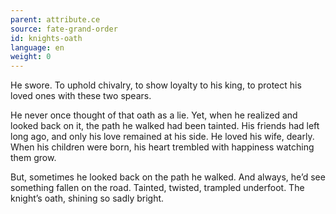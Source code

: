 ```yaml
---
parent: attribute.ce
source: fate-grand-order
id: knights-oath
language: en
weight: 0
---
```


He swore.
To uphold chivalry, to show loyalty to his king, to protect his loved ones with these two spears.

He never once thought of that oath as a lie.
Yet, when he realized and looked back on it, the path he walked had been tainted.
His friends had left long ago, and only his love remained at his side.
He loved his wife, dearly.
When his children were born, his heart trembled with happiness watching them grow.

But, sometimes he looked back on the path he walked.
And always, he’d see something fallen on the road.
Tainted, twisted, trampled underfoot.
The knight’s oath, shining so sadly bright.
